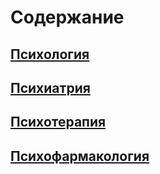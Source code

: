 # Содержание

## [Психология](psychology/index.md)

## [Психиатрия](psychiatry/index.md)

## [Психотерапия](psychotherapy/index.md)

## [Психофармакология](psychopharmacology/index.md)